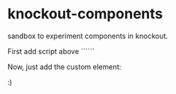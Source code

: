 # knockout-components
sandbox to experiment components in knockout.

First add script above
 ´´´<script data-main="assets/js/main.js" src="bower_components/requirejs/require.js"></script>´´´

Now, just add the custom element:

<do-task></do-task>


:)


